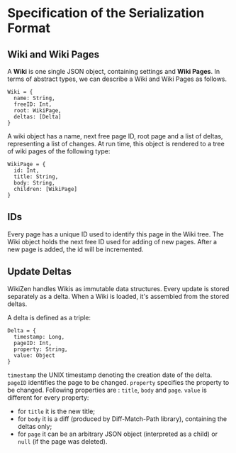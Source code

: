 # Specification of the Serialization Format

## Wiki and Wiki Pages

A __Wiki__ is one single JSON object, containing settings and __Wiki Pages__.
In terms of abstract types, we can describe a Wiki and Wiki Pages as follows.

    Wiki = {
      name: String,
      freeID: Int,
      root: WikiPage,
      deltas: [Delta]
    }

A wiki object has a name, next free page ID, root page and a list of deltas, representing a list of changes.
At run time, this object is rendered to a tree of wiki pages of the following type:

    WikiPage = {
      id: Int,
      title: String,
      body: String,
      children: [WikiPage]
    }

## IDs

Every page has a unique ID used to identify this page in the Wiki tree.
The Wiki object holds the next free ID used for adding of new pages.
After a new page is added, the id will be incremented.

## Update Deltas

WikiZen handles Wikis as immutable data structures. Every update is stored separately as a delta.
When a Wiki is loaded, it's assembled from the stored deltas.

A delta is defined as a triple:

    Delta = {
      timestamp: Long,
      pageID: Int,
      property: String,
      value: Object
    }

`timestamp` the UNIX timestamp denoting the creation date of the delta.
`pageID` identifies the page to be changed.
`property` specifies the property to be changed. Following properties are : `title`, `body` and `page`.
`value` is different for every property:
  - for `title` it is the new title;
  - for `body` it is a diff (produced by Diff-Match-Path library), containing the deltas only;
  - for `page` it can be an arbitrary JSON object (interpreted as a child) or
  `null` (if the page was deleted).